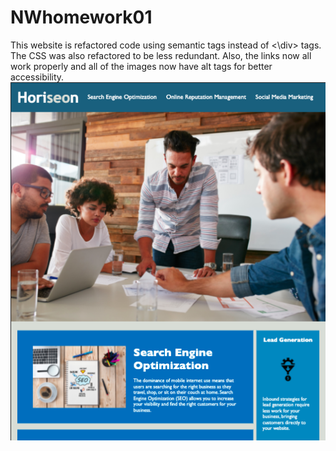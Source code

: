 # NWhomework01

This website is refactored code using semantic tags instead of <\div> tags. The CSS was also refactored to be less redundant. Also, the links now all work properly and all of the images now have alt tags for better accessibility.
<img src="assets/images/Screenshot 2021-03-30 at 12.25.27 PM.png"/>
